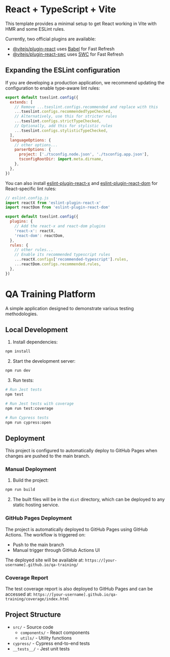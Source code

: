 # React + TypeScript + Vite

This template provides a minimal setup to get React working in Vite with HMR and some ESLint rules.

Currently, two official plugins are available:

- [@vitejs/plugin-react](https://github.com/vitejs/vite-plugin-react/blob/main/packages/plugin-react) uses [Babel](https://babeljs.io/) for Fast Refresh
- [@vitejs/plugin-react-swc](https://github.com/vitejs/vite-plugin-react/blob/main/packages/plugin-react-swc) uses [SWC](https://swc.rs/) for Fast Refresh

## Expanding the ESLint configuration

If you are developing a production application, we recommend updating the configuration to enable type-aware lint rules:

```js
export default tseslint.config({
  extends: [
    // Remove ...tseslint.configs.recommended and replace with this
    ...tseslint.configs.recommendedTypeChecked,
    // Alternatively, use this for stricter rules
    ...tseslint.configs.strictTypeChecked,
    // Optionally, add this for stylistic rules
    ...tseslint.configs.stylisticTypeChecked,
  ],
  languageOptions: {
    // other options...
    parserOptions: {
      project: ['./tsconfig.node.json', './tsconfig.app.json'],
      tsconfigRootDir: import.meta.dirname,
    },
  },
})
```

You can also install [eslint-plugin-react-x](https://github.com/Rel1cx/eslint-react/tree/main/packages/plugins/eslint-plugin-react-x) and [eslint-plugin-react-dom](https://github.com/Rel1cx/eslint-react/tree/main/packages/plugins/eslint-plugin-react-dom) for React-specific lint rules:

```js
// eslint.config.js
import reactX from 'eslint-plugin-react-x'
import reactDom from 'eslint-plugin-react-dom'

export default tseslint.config({
  plugins: {
    // Add the react-x and react-dom plugins
    'react-x': reactX,
    'react-dom': reactDom,
  },
  rules: {
    // other rules...
    // Enable its recommended typescript rules
    ...reactX.configs['recommended-typescript'].rules,
    ...reactDom.configs.recommended.rules,
  },
})
```

# QA Training Platform

A simple application designed to demonstrate various testing methodologies.

## Local Development

1. Install dependencies:
```bash
npm install
```

2. Start the development server:
```bash
npm run dev
```

3. Run tests:
```bash
# Run Jest tests
npm test

# Run Jest tests with coverage
npm run test:coverage

# Run Cypress tests
npm run cypress:open
```

## Deployment

This project is configured to automatically deploy to GitHub Pages when changes are pushed to the main branch.

### Manual Deployment

1. Build the project:
```bash
npm run build
```

2. The built files will be in the `dist` directory, which can be deployed to any static hosting service.

### GitHub Pages Deployment

The project is automatically deployed to GitHub Pages using GitHub Actions. The workflow is triggered on:
- Push to the main branch
- Manual trigger through GitHub Actions UI

The deployed site will be available at: `https://[your-username].github.io/qa-training/`

### Coverage Report

The test coverage report is also deployed to GitHub Pages and can be accessed at:
`https://[your-username].github.io/qa-training/coverage/index.html`

## Project Structure

- `src/` - Source code
  - `components/` - React components
  - `utils/` - Utility functions
- `cypress/` - Cypress end-to-end tests
- `__tests__/` - Jest unit tests
